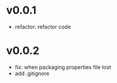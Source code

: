 # v0.0.1
- refactor: refactor code

# v0.0.2
- fix: when packaging properties file lost
- add .gitignore
